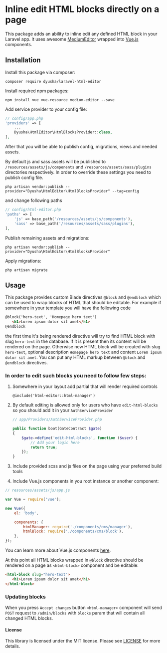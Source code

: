 Inline edit HTML blocks directly on a page
================
This package adds an ability to inline edit any defined HTML block in your Laravel app.
It uses awesome [MediumEditor](https://github.com/yabwe/medium-editor) wrapped into [Vue.js](http://vuejs.org/) components.

## Installation

Install this package via composer:

`composer require dyusha/laravel-html-editor`

Install required npm packages:

`npm install vue vue-resource medium-editor --save`

Add service provider to your config file:

```php
// config/app.php
'providers' => [
    ...
    Dyusha\HtmlEditor\HtmlBlocksProvider::class,
],
```

After that you will be able to publish config, migrations, views and needed assets.

By default js and sass assets will be published to `/resources/assets/js/components` and `/resources/assets/sass/plugins` directories respectively. In order to override these settings you need to publish config file.

`php artisan vendor:publish --provider="Dyusha\HtmlEditor\HtmlBlocksProvider" --tag=config`

and change following paths

```php
// config/html-editor.php
'paths' => [
    'js' => base_path('/resources/assets/js/components'),
    'sass' => base_path('/resources/assets/sass/plugins'),
],
```

Publish remaining assets and migrations:

`php artisan vendor:publish --provider="Dyusha\HtmlEditor\HtmlBlocksProvider"`

Apply migrations:

`php artisan migrate`

## Usage

This package provides custom Blade directives `@block` and `@endblock` which can be used to wrap blocks of HTML that should be editable. For example if somewhere in your template you will have the following code

```html
@block('hero-text', 'Homepage hero text')
   <h1>Lorem ipsum dolor sit amet</h1>
@endblock
```

the first time it's being rendered directive will try to find HTML block with slug `hero-text` in the database. If it is present then its content will be rendered on the page. Otherwise new HTML block will be created with slug `hero-text`, optional description `Homepage hero text` and content `Lorem ipsum dolor sit amet`. You can put any HTML markup between `@block` and `@endblock` directives.

### In order to edit such blocks you need to follow few steps:

1. Somewhere in your layout add partial that will render required controls

    `@include('html-editor::html-manager')`

2. By default editing is allowed only for users who have `edit-html-blocks` so you should add it in your `AuthServiceProvider`
    
    ```php
    // app/Providers/AuthServiceProvider.php
    
    public function boot(GateContract $gate)
    {
        $gate->define('edit-html-blocks', function ($user) {
            // Add your logic here
            return true;
        });
    }
    ```

3. Include provided scss and js files on the page using your preferred build tools
4. Include Vue.js components in you root instance or another component:
```js
// resources/assets/js/app.js

var Vue = require('vue');

new Vue({
    el: 'body',

    components: {
        htmlManager: require('./components/cms/manager'),
        htmlBlock: require('./components/cms/block'),
    },
});
```

You can learn more about Vue.js components [here](http://vuejs.org/guide/components.html).

At this point all HTML blocks wrapped in `@block` directive should be rendered on a page as `<html-block>` component and be editable:

```html
<html-block slug="hero-text">
   <h1>Lorem ipsum dolor sit amet</h1> 
</html-block>
```

### Updating blocks

When you press `Accept changes` button `<html-manager>` component will send `POST` request to `/admin/blocks` with `blocks` param that will contain all changed HTML blocks.

#### License
This library is licensed under the MIT license. Please see [LICENSE](LICENSE.md) for more details.
